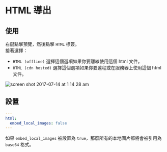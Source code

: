 # HTML 導出  

## 使用
右鍵點擊預覽，然後點擊 `HTML` 標簽。  
接著選擇：

* `HTML (offline)`
選擇這個選項如果你要離線使用這個 html 文件。  
* `HTML (cdn hosted)`
選擇這個選項如果你要遠程或在服務器上使用這個 html 文件。

![screen shot 2017-07-14 at 1 14 28 am](https://user-images.githubusercontent.com/1908863/28200455-d5a12d60-6831-11e7-8572-91d3845ce8cf.png)

## 設置  
```yaml
---
html:
  embed_local_images: false
---
```


如果 `embed_local_images` 被設置為 `true`，那麼所有的本地圖片都將會被引用為 `base64` 格式。  